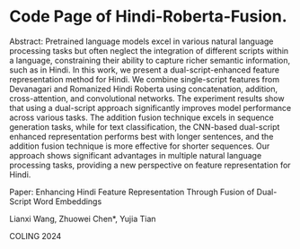# Code Page of Hindi-Roberta-Fusion.

Abstract:
Pretrained language models excel in various natural language processing tasks but often neglect the integration of different scripts within a language, constraining their ability to capture richer semantic information, such as in Hindi. In this work, we present a dual-script-enhanced feature representation method for Hindi. We combine single-script features from Devanagari and Romanized Hindi Roberta using concatenation, addition, cross-attention, and convolutional networks. The experiment results show that using a dual-script approach significantly improves model performance across various tasks. The addition fusion technique excels in sequence generation tasks, while for text classification, the CNN-based dual-script enhanced representation performs best with longer sentences, and the addition fusion technique is more effective for shorter sequences. Our approach shows significant advantages in multiple natural language processing tasks, providing a new perspective on feature representation for Hindi.

Paper:
Enhancing Hindi Feature Representation Through Fusion of Dual-Script Word Embeddings

Lianxi Wang, Zhuowei Chen*, Yujia Tian

COLING 2024
